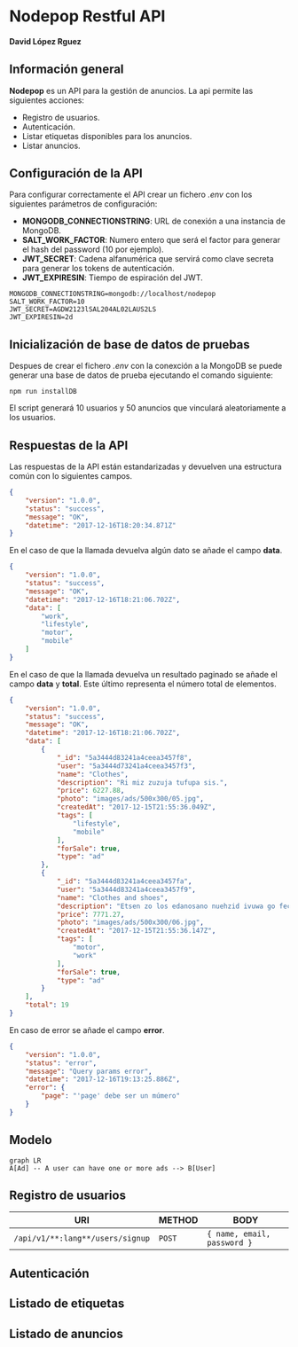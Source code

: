 # Nodepop Restful API
#### David López Rguez

## Información general

**Nodepop** es un API para la gestión de anuncios. La api permite las siguientes acciones:
- Registro de usuarios.
- Autenticación.
- Listar etiquetas disponibles para los anuncios.
- Listar anuncios.

## Configuración de la API

Para configurar correctamente el API crear un fichero *.env* con los siguientes parámetros de configuración:
- **MONGODB_CONNECTIONSTRING**: URL de conexión a una instancia de MongoDB.
- **SALT_WORK_FACTOR**: Numero entero que será el factor para generar el hash del password (10 por ejemplo).
- **JWT_SECRET**: Cadena alfanumérica que servirá como clave secreta para generar los tokens de autenticación.
- **JWT_EXPIRESIN**: Tiempo de espiración del JWT.
```
MONGODB_CONNECTIONSTRING=mongodb://localhost/nodepop
SALT_WORK_FACTOR=10
JWT_SECRET=AGDW2123lSAL204AL02LAUS2LS
JWT_EXPIRESIN=2d
```

## Inicialización de base de datos de pruebas

Despues de crear el fichero *.env* con la conexción a la MongoDB se puede generar una base de datos de prueba ejecutando el comando siguiente:
```
npm run installDB
```
El script generará 10 usuarios y 50 anuncios que vinculará aleatoriamente a los usuarios.

## Respuestas de la API

Las respuestas de la API están estandarizadas y devuelven una estructura común con lo siguientes campos.

```json
{
	"version": "1.0.0",
	"status": "success",
	"message": "OK",
	"datetime": "2017-12-16T18:20:34.871Z"
}
```

En el caso de que la llamada devuelva algún dato se añade el campo **data**.

```json
{
	"version": "1.0.0",
	"status": "success",
	"message": "OK",
	"datetime": "2017-12-16T18:21:06.702Z",
	"data": [
		"work",
		"lifestyle",
		"motor",
		"mobile"
	]
}
```

En el caso de que la llamada devuelva un resultado paginado se añade el campo **data** y **total**. Este último representa el número total de elementos.

```json
{
	"version": "1.0.0",
	"status": "success",
	"message": "OK",
	"datetime": "2017-12-16T18:21:06.702Z",
	"data": [
		{
			"_id": "5a3444d83241a4ceea3457f8",
			"user": "5a3444d73241a4ceea3457f3",
			"name": "Clothes",
			"description": "Ri miz zuzuja tufupa sis.",
			"price": 6227.88,
			"photo": "images/ads/500x300/05.jpg",
			"createdAt": "2017-12-15T21:55:36.049Z",
			"tags": [
				"lifestyle",
				"mobile"
			],
			"forSale": true,
			"type": "ad"
		},
		{
			"_id": "5a3444d83241a4ceea3457fa",
			"user": "5a3444d83241a4ceea3457f9",
			"name": "Clothes and shoes",
			"description": "Etsen zo los edanosano nuehzid ivuwa go feci.",
			"price": 7771.27,
			"photo": "images/ads/500x300/06.jpg",
			"createdAt": "2017-12-15T21:55:36.147Z",
			"tags": [
				"motor",
				"work"
			],
			"forSale": true,
			"type": "ad"
		}
	],
	"total": 19
}
```

En caso de error se añade el campo **error**.

```json
{
	"version": "1.0.0",
	"status": "error",
	"message": "Query params error",
	"datetime": "2017-12-16T19:13:25.886Z",
	"error": {
		"page": "'page' debe ser un múmero"
	}
}
```

## Modelo

```mermaid
graph LR
A[Ad] -- A user can have one or more ads --> B[User]
```

## Registro de usuarios

|URI             |METHOD                         |BODY                 |
|----------------|-------------------------------|---------------------|
|`/api/v1/**:lang**/users/signup`|`POST`|`{ name, email, password }`|



## Autenticación

## Listado de etiquetas

## Listado de anuncios